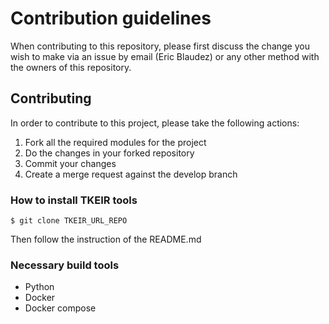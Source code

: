 # Contribution guidelines

When contributing to this repository, please first discuss the change you wish to make via an issue by email (Eric Blaudez) or any other method with the owners of this repository.

## Contributing

In order to contribute to this project, please take the following actions:

1. Fork all the required modules for the project
1. Do the changes in your forked repository
1. Commit your changes
1. Create a merge request against the develop branch

### How to install TKEIR tools
```shell
$ git clone TKEIR_URL_REPO
```

Then follow the instruction of the README.md

### Necessary build tools

* Python
* Docker
* Docker compose

